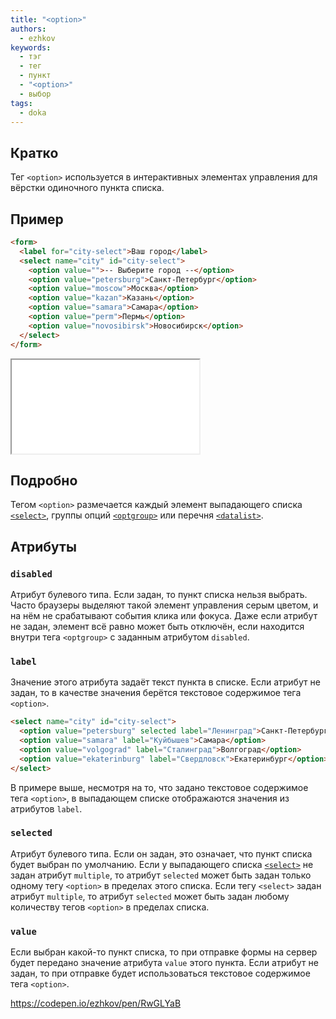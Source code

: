 ```yaml
---
title: "<option>"
authors:
  - ezhkov
keywords:
  - тэг
  - тег
  - пункт
  - "<option>"
  - выбор
tags:
  - doka
---
```


## Кратко

Тег `<option>` используется в интерактивных элементах управления для вёрстки одиночного пункта списка.

## Пример

```html
<form>
  <label for="city-select">Ваш город</label>
  <select name="city" id="city-select">
    <option value="">-- Выберите город --</option>
    <option value="petersburg">Санкт-Петербург</option>
    <option value="moscow">Москва</option>
    <option value="kazan">Казань</option>
    <option value="samara">Самара</option>
    <option value="perm">Пермь</option>
    <option value="novosibirsk">Новосибирск</option>
  </select>
</form>
```

<iframe title="" src="../demos/ezhkov-dypzXYW/index.html"></iframe>

## Подробно

Тегом `<option>` размечается каждый элемент выпадающего списка [`<select>`](/html/select), группы опций [`<optgroup>`](/html/optgroup) или перечня [`<datalist>`](/html/datalist).

## Атрибуты

### `disabled`

Атрибут булевого типа. Если задан, то пункт списка нельзя выбрать. Часто браузеры выделяют такой элемент управления серым цветом, и на нём не срабатывают события клика или фокуса. Даже если атрибут не задан, элемент всё равно может быть отключён, если находится внутри тега `<optgroup>` с заданным атрибутом `disabled`.

### `label`

Значение этого атрибута задаёт текст пункта в списке. Если атрибут не задан, то в качестве значения берётся текстовое содержимое тега `<option>`.

```html
<select name="city" id="city-select">
  <option value="petersburg" selected label="Ленинград">Санкт-Петербург</option>
  <option value="samara" label="Куйбышев">Самара</option>
  <option value="volgograd" label="Сталинград">Волгоград</option>
  <option value="ekaterinburg" label="Свердловск">Екатеринбург</option>
</select>
```

В примере выше, несмотря на то, что задано текстовое содержимое тега `<option>`, в выпадающем списке отображаются значения из атрибутов `label`.

### `selected`

Атрибут булевого типа. Если он задан, это означает, что пункт списка будет выбран по умолчанию. Если у выпадающего списка [`<select>`](/html/select/) не задан атрибут `multiple`, то атрибут `selected` может быть задан только одному тегу `<option>` в пределах этого списка. Если тегу `<select>` задан атрибут `multiple`, то атрибут `selected` может быть задан любому количеству тегов `<option>` в пределах списка.

### `value`

Если выбран какой-то пункт списка, то при отправке формы на сервер будет передано значение атрибута `value` этого пункта. Если атрибут не задан, то при отправке будет использоваться текстовое содержимое тега `<option>`.

https://codepen.io/ezhkov/pen/RwGLYaB
